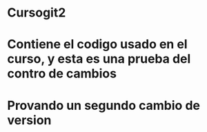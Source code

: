 # Cursogit2

# Contiene el codigo usado en el curso, y esta es una prueba del contro de cambios

# Provando un segundo cambio de version
